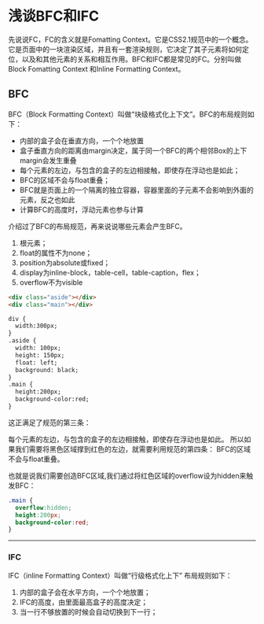 # 浅谈BFC和IFC

先说说FC，FC的含义就是Fomatting Context。它是CSS2.1规范中的一个概念。它是页面中的一块渲染区域，并且有一套渲染规则，它决定了其子元素将如何定位，以及和其他元素的关系和相互作用。BFC和IFC都是常见的FC。分别叫做Block Fomatting Context 和Inline Formatting Context。

## BFC
BFC（Block Formatting Context）叫做“块级格式化上下文”。BFC的布局规则如下：
+ 内部的盒子会在垂直方向，一个个地放置
+ 盒子垂直方向的距离由margin决定，属于同一个BFC的两个相邻Box的上下margin会发生重叠
+ 每个元素的左边，与包含的盒子的左边相接触，即使存在浮动也是如此；
+ BFC的区域不会与float重叠；
+ BFC就是页面上的一个隔离的独立容器，容器里面的子元素不会影响到外面的元素，反之也如此
+ 计算BFC的高度时，浮动元素也参与计算

介绍过了BFC的布局规范，再来说说哪些元素会产生BFC。
1. 根元素；
2. float的属性不为none；
3. position为absolute或fixed；
4. display为inline-block，table-cell，table-caption，flex；
5. overflow不为visible

```html
<div class="aside"></div>
<div class="main"></div>

div {
  width:300px;
}
.aside {
  width: 100px;
  height: 150px;
  float: left;
  background: black;
}
.main {
  height:200px;
  background-color:red;
}
```

这正满足了规范的第三条：

每个元素的左边，与包含的盒子的左边相接触，即使存在浮动也是如此。
所以如果我们需要将黑色区域撑到红色的左边，就需要利用规范的第四条：
BFC的区域不会与float重叠。

也就是说我们需要创造BFC区域,我们通过将红色区域的overflow设为hidden来触发BFC：
```css
.main {
  overflow:hidden;
  height:200px;
  background-color:red;
}
```

---

### IFC
IFC（inline Formatting Context）叫做“行级格式化上下”
布局规则如下：
1. 内部的盒子会在水平方向，一个个地放置；
2. IFC的高度，由里面最高盒子的高度决定；
3. 当一行不够放置的时候会自动切换到下一行；